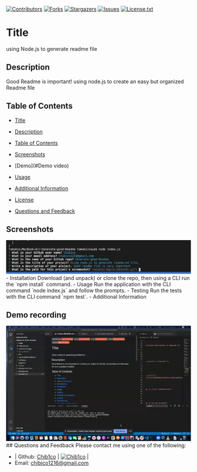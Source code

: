 [contributors-shield]: https://img.shields.io/github/contributors/Chib1co/using-Node.js-to-generate-readme-file.svg?style=flat-square
  [contributors-url]: https://github.com/Chib1co/using-Node.js-to-generate-readme-file/graphs/contributors
  [forks-shield]: https://img.shields.io/github/forks/Chib1co/using-Node.js-to-generate-readme-file.svg?style=flat-square
  [forks-url]: https://github.com/Chib1co/using-Node.js-to-generate-readme-file/network/members
  [stars-shield]: https://img.shields.io/github/stars/Chib1co/using-Node.js-to-generate-readme-file.svg?style=flat-square
  [stars-url]: https://github.com/Chib1co/using-Node.js-to-generate-readme-file/stargazers
  [issues-shield]: https://img.shields.io/github/issues/Chib1co/using-Node.js-to-generate-readme-file.svg?style=flat-square
  [issues-url]: https://github.com/Chib1co/using-Node.js-to-generate-readme-file/issues
  [license-shield]: https://img.shields.io/github/license/Chib1co/using-Node.js-to-generate-readme-file.svg?style=flat-square
  [license-url]: https://github.com/Chib1co/using-Node.js-to-generate-readme-file/blob/master/LICENSE.txt
  [![Contributors][contributors-shield]][contributors-url] [![Forks][forks-shield]][forks-url] [![Stargazers][stars-shield]][stars-url] [![Issues][issues-shield]][issues-url] [![License.txt][license-shield]][license-url]
  # Title 
  using Node.js to generate readme file
  ## Description
  Good Readme is important! using node.js to create an easy but organized Readme file
  ## Table of Contents
  - [Title](#title)
  - [Description](#description)
  - [Table of Contents](#table-of-contents)
  - [Screenshots](#screenshots)
  - [Demo](#Demo video)
  - [Usage](#usage)
  
  - [Additional Information](#additional-information)
  - [License](#license)
  - [Questions and Feedback](#questions-and-feedback)
  ## Screenshots
  <img src="image/screenshot.png" alt="using Node.js to generate readme file"/>
  - Installation
  Download (and unpack) or clone the repo, then using a CLI run the `npm install` command.
  - Usage
  Run the application with the CLI command `node index.js` and follow the prompts.
  - Testing
  Run the tests with the CLI command `npm test`.
  - Additional Information
  
  ## Demo recording
  <img src="image/Demo.gif" alt="using Node.js to generate readme file"/>
  ## Questions and Feedback
  Please contact me using one of the following:
 
  - | Github: [Chib1co](https://gist.github.com/Chib1co) | [<img src="https://avatars.githubusercontent.com/u/73736986?v=4" height="30" width="30" alt="Chib1co"/>](https://gist.github.com/Chib1co) |
  - Email: chibico1216@gmail.com